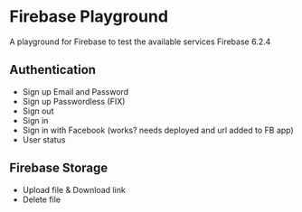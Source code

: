 # Firebase Playground

A playground for Firebase to test the available services
Firebase 6.2.4

## Authentication

- Sign up Email and Password
- Sign up Passwordless (FIX)
- Sign out
- Sign in
- Sign in with Facebook (works? needs deployed and url added to FB app)
- User status

## Firebase Storage

- Upload file & Download link
- Delete file

